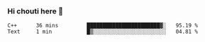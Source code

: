 ### Hi chouti here 👋


<!--START_SECTION:waka-->
```text
C++      36 mins         ███████████████████████▓░   95.19 % 
Text     1 min           █▒░░░░░░░░░░░░░░░░░░░░░░░   04.81 % 
```
<!--END_SECTION:waka-->

<!--
**l0nl1f3/l0nl1f3** is a ✨ _special_ ✨ repository because its `README.md` (this file) appears on your GitHub profile.

Here are some ideas to get you started:

- 🔭 I’m currently working on ...
- 🌱 I’m currently learning ...
- 👯 I’m looking to collaborate on ...
- 🤔 I’m looking for help with ...
- 💬 Ask me about ...
- 📫 How to reach me: ...
- 😄 Pronouns: ...
- ⚡ Fun fact: ...
-->

